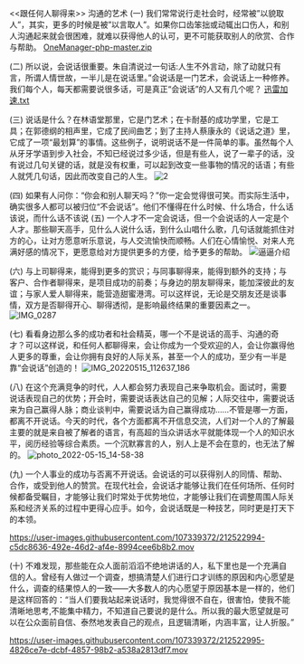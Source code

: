 <<跟任何人聊得来>>
沟通的艺术
(一)	我们常常说行走社会时，经常被”以貌取人”，其实，更多的时候是被”以言取人”。如果你口齿笨拙或动辄出口伤人，和别人沟通起来就会很困难，就难以获得他人的认可，更不可能获取别人的欣赏、合作与帮助。
[OneManager-php-master.zip](https://github.com/yunqw520/loveyunqingwu2023/files/10419448/OneManager-php-master.zip)

(二)	所以说，会说话很重要。朱自清说过一句话:人生不外言动，除了动就只有言，所谓人情世故，一半儿是在说话里。”会说话是一门艺术，会说话上一种修养。我们每个人，每天都需要说很多话，可是真正“会说话”的人又有几个呢？
[迅雷加速.txt](https://github.com/yunqw520/loveyunqingwu2023/files/10419450/default.txt)

(三)	说话是什么？在林语堂那里，它是门艺术；在卡耐基的成功学里，它是工具；在郭德纲的相声里，它成了民间曲艺；到了主持人蔡康永的《说话之道》里，它成了一项“最划算”的事情。这些例子，说明说话不是一件简单的事。虽然每个人从牙牙学语到步入社会，不知已经说过多少话，但是有些人，说了一辈子的话，没有说过几句关键的话，就是没有权重，可以起到改变一些事物的情况的话语；有些人就凭几句话，因此而改变自己的人生。
![2](https://user-images.githubusercontent.com/107339372/212522979-aac85921-4947-4f0e-9aa4-0f60b3c02e9f.jpg)

(四)	如果有人问你：“你会和别人聊天吗？”你一定会觉得很可笑。而实际生活中，确实很多人都可以被归位“不会说话”。他们不懂得在什么时候、什么场合，什么话该说，而什么话不该说
(五)	一个人才不一定会说话，但一个会说话的人一定是个人才。那些聊天高手，见什么人说什么话，到什么山唱什么歌，几句话就能抓住对方的心，让对方愿意听乐意说，与人交流愉快而顺畅。人们在心情愉悦、对来人充满好感的情况下，更愿意给对方提供更多的方便，给予更多的帮助。
![逼逼介绍](https://user-images.githubusercontent.com/107339372/212522984-e39dd18a-6cb2-4401-85aa-7a66da28e5cb.jpg)

(六)	与上司聊得来，能得到更多的赏识；与同事聊得来，能得到额外的支持；与客户、合作者聊得来，是项目成功的前奏；与身边的朋友聊得来，能加深彼此的友谊；与家人爱人聊得来，能营造甜蜜港湾。可以这样说，无论是交朋友还是谈事情，双方是否聊得开心、聊得透彻，是影响最终结果的重要因素之一。
![IMG_0287](https://user-images.githubusercontent.com/107339372/212522987-6111dd3f-0968-4b04-9b49-b8105c450e2a.JPG)

(七)	看看身边那么多的成功者和社会精英，哪一个不是说话的高手、沟通的奇才？可以这样说，和任何人都聊得来，会让你成为一个受欢迎的人，会让你赢得他人更多的尊重，会让你拥有良好的人际关系，甚至一个人的成功，至少有一半是靠“会说话”创造的！
![IMG_20220515_112637_186](https://user-images.githubusercontent.com/107339372/212522989-300b2a3b-f2da-44cf-a37d-3ff83a022092.jpg)

(八)	在这个充满竞争的时代，人人都会努力表现自己来争取机会。面试时，需要说话表现自己的优势；开会时，需要说话表达自己的见解；人际交往中，需要说话来为自己赢得人脉；商业谈判中，需要说话为自己赢得成功……不管是哪一方面，都离不开说话。今天的时代，各个方面都离不开信息交流，人们对一个人的了解最主要的就是来自被了解者的语言，有高超的当众讲话水平就能体现一个人的知识水平，阅历经验等综合素质。一个沉默寡言的人，别人上是不会在意的，也无法了解的。
![photo_2022-05-15_14-58-38](https://user-images.githubusercontent.com/107339372/212522991-4eb87779-889d-4201-99d7-81078dcf2d10.jpg)

(九)	一个人事业的成功与否离不开说话。会说话的可以获得别人的同情、帮助、合作，或受到他人的赞赏。在现代社会，会说话才能够让我们在任何场所、任何时候都备受瞩目，才能够让我们时常处于优势地位，才能够让我们在调整周围人际关系和经济关系的过程中更得心应手。如今，会说话既是一种技艺，同时更是打天下的本领。


https://user-images.githubusercontent.com/107339372/212522994-c5dc8636-492e-46d2-af4e-8994cee6b8b2.mov


(十)	不难发现，那些能在众人面前滔滔不绝地讲话的人，私下里也是一个充满自信的人。曾经有人做过一个调查，想搞清楚人们进行口才训练的原因和内心愿望是什么，调查的结果惊人的一致——大多数人的内心愿望于原因基本是一样的，他们是这样回答的：“当人们要我站起来说话时，我觉得很不自在，很害怕，使我不能清晰地思考,不能集中精力，不知道自己要说的是什么。所以我的最大愿望就是可以在公众面前自信、泰然地发表自己的观点，且逻辑清晰，内涵丰富，让人折服。”


https://user-images.githubusercontent.com/107339372/212522995-4826ce7e-dcbf-4857-98b2-a538a2813df7.mov


